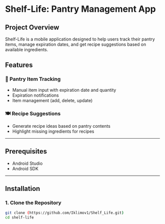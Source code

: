 # Shelf-Life: Pantry Management App

## Project Overview
Shelf-Life is a mobile application designed to help users track their pantry items, manage expiration dates, and get recipe suggestions based on available ingredients.

## Features

### 🥬 Pantry Item Tracking
- Manual item input with expiration date and quantity  
- Expiration notifications  
- Item management (add, delete, update)  

### 🍽️ Recipe Suggestions
- Generate recipe ideas based on pantry contents  
- Highlight missing ingredients for recipes  

---

## Prerequisites
- Android Studio   
- Android SDK  

---

## Installation

### 1. Clone the Repository  
```bash
git clone (https://github.com/Iklimov1/Shelf_Life.git)
cd shelf-life
